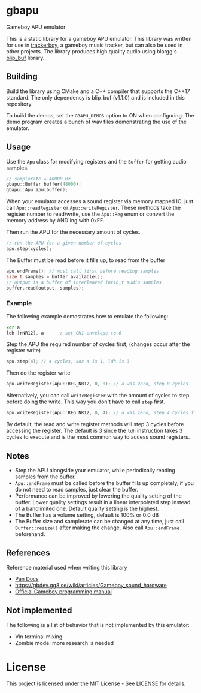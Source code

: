 # gbapu
Gameboy APU emulator

This is a static library for a gameboy APU emulator. This library was written
for use in [trackerboy][trackerboy-url], a gameboy music tracker, but can also
be used in other projects. The library produces high quality audio using
blargg's [blip_buf][blip-buf-url] library. 

## Building

Build the library using CMake and a C++ compiler that supports the C++17 standard.
The only dependency is blip_buf (v1.1.0) and is included in this repository.

To build the demos, set the `GBAPU_DEMOS` option to ON when configuring. The demo
program creates a bunch of wav files demonstrating the use of the emulator.

## Usage

Use the `Apu` class for modifying registers and the `Buffer` for getting
audio samples.

```cpp
// samplerate = 48000 Hz
gbapu::Buffer buffer(48000);
gbapu::Apu apu(buffer);
```

When your emulator accesses a sound register via memory mapped IO, just call
`Apu::readRegister` or `Apu::writeRegister`. These methods take the register
number to read/write, use the `Apu::Reg` enum or convert the memory address
by AND'ing with 0xFF.

Then run the APU for the necessary amount of cycles.

```cpp
// run the APU for a given number of cycles
apu.step(cycles);
```

The Buffer must be read before it fills up, to read from the buffer
```cpp
apu.endFrame(); // must call first before reading samples
size_t samples = buffer.available();
// output is a buffer of interleaved int16_t audio samples
buffer.read(output, samples);
```

### Example

The following example demostrates how to emulate the following:
```asm
xor a
ldh [rNR12], a      ; set CH1 envelope to 0
```

Step the APU the required number of cycles first, (changes occur after the
register write)
```cpp
apu.step(4); // 4 cycles, xor a is 1, ldh is 3
```

Then do the register write
```cpp
apu.writeRegister(Apu::REG_NR12, 0, 0); // a was zero, step 0 cycles
```

Alternatively, you can call `writeRegister` with the amount of cycles to step
before doing the write. This way you don't have to call `step` first.

```cpp
apu.writeRegister(Apu::REG_NR12, 0, 4); // a was zero, step 4 cycles first
```

By default, the read and write register methods will step 3 cycles before
accessing the register. The default is 3 since the `ldh` instruction takes
3 cycles to execute and is the most common way to access sound registers.

## Notes

 * Step the APU alongside your emulator, while periodically reading samples
   from the buffer.
 * `Apu::endFrame` must be called before the buffer fills up completely, if
   you do not need to read samples, just clear the buffer.
 * Performance can be improved by lowering the quality setting of the buffer.
   Lower quality settings result in a linear interpolated step instead of a
   bandlimited one. Default quality setting is the highest.
 * The Buffer has a volume setting, default is 100% or 0.0 dB
 * The Buffer size and samplerate can be changed at any time, just call
   `Buffer::resize()` after making the change. Also call `Apu::endFrame`
   beforehand.

## References

Reference material used when writing this library

 * [Pan Docs][pan-docs-url]
 * https://gbdev.gg8.se/wiki/articles/Gameboy_sound_hardware
 * [Official Gameboy programming manual][gameboy-manual-url]

## Not implemented

The following is a list of behavior that is not implemented by this emulator:
 * Vin terminal mixing
 * Zombie mode: more research is needed

# License

This project is licensed under the MIT License - See [LICENSE](LICENSE) for
details.

[trackerboy-url]: https://github.com/stoneface86/trackerboy
[blip-buf-url]: https://code.google.com/archive/p/blip-buf/
[obscure-behavior-reference]: https://gbdev.gg8.se/wiki/articles/Gameboy_sound_hardware#Obscure_Behavior
[pan-docs-url]: https://gbdev.io/pandocs/#sound-controller
[gameboy-manual-url]: https://archive.org/download/GameBoyProgManVer1.1/GameBoyProgManVer1.1.pdf